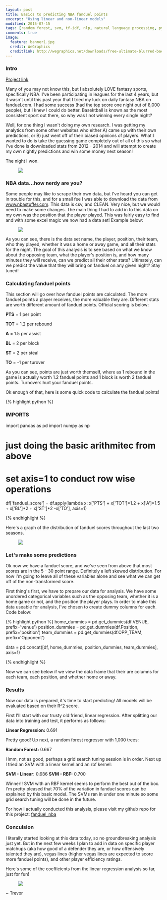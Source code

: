 ```yaml
---
layout: post
title: Basics to predicting NBA fanduel points
excerpt: "Using linear and non-linear models"
modified: 2015-07-15
tags: [random forest, svm, tf-idf, nlp, natural language processing, python, statistics, metis]
comments: true
image:
  feature: banner1.jpg
  credit: WeGraphics
  creditlink: http://wegraphics.net/downloads/free-ultimate-blurred-background-pack/
---
```

### Intro
[Project link][1]

Many of you may not know this, but I absolutely LOVE fantasy sports, specifically NBA.  I've been participating in leagues for the last 4 years, but it wasn't until this past year that I tried my luck on daily fantasy NBA on fanduel.com.  I had some success (had the top score one night out of 8,000 people), but I knew I could do better.  Basektball is known as the most consistent sport out there, so why was I not winning every single night?

Well, for one thing I wasn't doing my own research.  I was getting my analytics from some other websites who either A) came up with their own predictions, or B) just went off of their biased opinions of players.  What I wanted to do is take the guessing game completely out of all of this so what I've done is downloaded stats from 2012 - 2014 and will attempt to create my own nightly predictions and win some money next season!

The night I won.

<figure>
  <a href="/images/IMG_5876.PNG"><img style="display:block; margin: 0 auto;" src="/images/IMG_5876.PNG"></a>
</figure>



### NBA data...how nerdy are you?
Some people may like to scrape their own data, but I've heard you can get in trouble for this, and for a small fee I was able to download the data from www.nbastuffer.com.  This data is csv, and CLEAN.  Very nice, but we would need to make some changes.  The main thing I had to add in to this data on my own was the position that the player played.  This was fairly easy to find and with some excel magic we now had a data set!  Example below:

<figure>
  <a href="/images/fanduel_post1_1.png"><img style="display:block; margin: 0 auto;" src="/images/fanduel_post1_1.png"></a>
</figure>

As you can see, there is the data set name, the player, position, their team, who they played, whether it was a home or away game, and all their stats for the night. The goal of this analysis is to see based on what we know about the opposing team, what the player's position is, and how many minutes they will receive, can we predict all their other stats?  Ultimately, can we predict the value that they will bring on fanduel on any given night? Stay tuned!

### Calculating fanduel points
This section will go over how fanduel points are calculated.  The more fanduel points a player receives, the more valuable they are.  Different stats are worth different amount of fanduel points.  Official scoring is below:

**PTS** = 1 per point

**TOT** = 1.2 per rebound

**A** = 1.5 per assist

**BL** = 2 per block

**ST** = 2 per steal

**TO** = -1 per turover

As you can see, points are just worth themself, where as 1 rebound in the game is actually worth 1.2 fanduel points and 1 block is worth 2 fanduel points.  Turnovers hurt your fanduel points.

Ok enough of that, here is some quick code to calculate the fanduel points!


{% highlight python %}
### IMPORTS ###
import pandas as pd
import numpy as np

# just doing the basic arithmitec from above
# set axis=1 to conduct row wise operations
df['fanduel_score'] = df.apply(lambda x: x['PTS'] + x['TOT']*1.2 + x['A']*1.5 + x['BL']*2 + x['ST']*2 -x['TO'], axis=1)

{% endhighlight %}

Here's a graph of the distribution of fanduel scores throughout the last two seasons.

<figure>
  <a href="/images/fanduel_post1_2.png"><img style="display:block; margin: 0 auto;" src="/images/fanduel_post1_2.png"></a>
</figure>

### Let's make some predictions
Ok now we have a fanduel score, and we've seen from above that most scores are in the 5 - 30 point range.  Definitely a left skewed distribution.  For now I'm going to leave all of these variables alone and see what we can get off of the non-transformed score.

First thing's first, we have to prepare our data for analysis.  We have some unordered categorical variables such as the opposing team, whether it is a home game or not, and the position the player plays.  In order to make this data useable for analysis, I've chosen to create dummy columns for each.  Code below:


{% highlight python %}
home_dummies = pd.get_dummies(df.VENUE, prefix='venue')
position_dummies = pd.get_dummies(df.Position, prefix='position')
team_dummies = pd.get_dummies(df.OPP_TEAM, prefix='Opponent')

data = pd.concat([df, home_dummies, position_dummies, team_dummies], axis=1)

{% endhighlight %}

Now we can see below if we view the data frame that their are columns for each team, each position, and whether home or away.


### Results
Now our data is prepared, it's time to start predicting!  All models will be evaluated based on their R^2 score.

First I'll start with our trusty old friend, linear regression.  After splitting our data into training and test, it performs as follows:

**Linear Regression:**  0.691

Pretty good!  Up next, a random forest regressor with 1,000 trees:

**Random Forest:**  0.667

Hmm, not as good, perhaps a grid search tuning session is in order.  Next up I tried an SVM with a linear kernel and an rbf kernel:

**SVM - Linear:** 0.686
**SVM - RBF:**  0.700

Winner!! SVM with an RBF kernel seems to perform the best out of the box.  I'm pretty pleased that 70% of the variation in fanduel scores can be explained by this basic model.  The SVMs ran in under one minute so some grid search tuning will be done in the future.

For how I actually conducted this analysis, please visit my github repo for this project:  [fanduel_nba][1]

### Conculsion
I literally started looking at this data today, so no groundbreaking analysis just yet.  But in the next few weeks I plan to add in data on specific player matchups (aka how good of a defender they are, or how offensively talented they are), vegas lines (higher vegas lines are expected to score more fanduel points), and other player efficiency ratings.

Here's some of the coefficients from the linear regression analysis so far, just for fun!

<figure>
  <a href="/images/fanduel_post1_3.png"><img style="display:block; margin: 0 auto;" src="/images/fanduel_post1_3.png"></a>
</figure>

~ Trevor

[1]: https://github.com/trevor-smith/fanduel_nba
[2]: https://radimrehurek.com/gensim/
[3]: http://scikit-learn.org/stable/modules/generated/sklearn.manifold.TSNE.html
[4]: http://scikit-learn.org/stable/modules/generated/sklearn.metrics.silhouette_score.html#sklearn.metrics.silhouette_score
[5]: https://twitter.com/bo_p
[6]: https://twitter.com/planarrowspace
